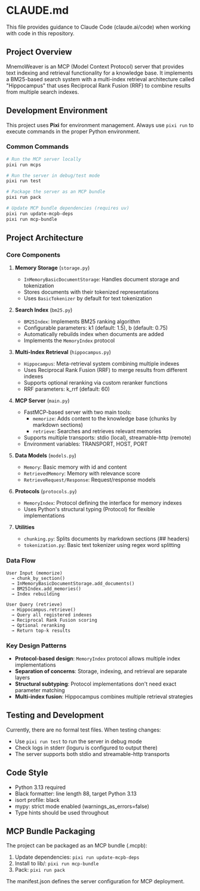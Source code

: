 # CLAUDE.md

This file provides guidance to Claude Code (claude.ai/code) when working with code in this repository.

## Project Overview

MnemoWeaver is an MCP (Model Context Protocol) server that provides text indexing and retrieval functionality for a knowledge base. It implements a BM25-based search system with a multi-index retrieval architecture called "Hippocampus" that uses Reciprocal Rank Fusion (RRF) to combine results from multiple search indexes.

## Development Environment

This project uses **Pixi** for environment management. Always use `pixi run` to execute commands in the proper Python environment.

### Common Commands

```bash
# Run the MCP server locally
pixi run mcps

# Run the server in debug/test mode
pixi run test

# Package the server as an MCP bundle
pixi run pack

# Update MCP bundle dependencies (requires uv)
pixi run update-mcpb-deps
pixi run mcp-bundle
```

## Project Architecture

### Core Components

1. **Memory Storage** (`storage.py`)
   - `InMemoryBasicDocumentStorage`: Handles document storage and tokenization
   - Stores documents with their tokenized representations
   - Uses `BasicTokenizer` by default for text tokenization

2. **Search Index** (`bm25.py`)
   - `BM25Index`: Implements BM25 ranking algorithm
   - Configurable parameters: k1 (default: 1.5), b (default: 0.75)
   - Automatically rebuilds index when documents are added
   - Implements the `MemoryIndex` protocol

3. **Multi-Index Retrieval** (`hippocampus.py`)
   - `Hippocampus`: Meta-retrieval system combining multiple indexes
   - Uses Reciprocal Rank Fusion (RRF) to merge results from different indexes
   - Supports optional reranking via custom reranker functions
   - RRF parameters: k_rrf (default: 60)

4. **MCP Server** (`main.py`)
   - FastMCP-based server with two main tools:
     - `memorize`: Adds content to the knowledge base (chunks by markdown sections)
     - `retrieve`: Searches and retrieves relevant memories
   - Supports multiple transports: stdio (local), streamable-http (remote)
   - Environment variables: TRANSPORT, HOST, PORT

5. **Data Models** (`models.py`)
   - `Memory`: Basic memory with id and content
   - `RetrievedMemory`: Memory with relevance score
   - `RetrieveRequest/Response`: Request/response models

6. **Protocols** (`protocols.py`)
   - `MemoryIndex`: Protocol defining the interface for memory indexes
   - Uses Python's structural typing (Protocol) for flexible implementations

7. **Utilities**
   - `chunking.py`: Splits documents by markdown sections (## headers)
   - `tokenization.py`: Basic text tokenizer using regex word splitting

### Data Flow

```
User Input (memorize)
  → chunk_by_section()
  → InMemoryBasicDocumentStorage.add_documents()
  → BM25Index.add_memories()
  → Index rebuilding

User Query (retrieve)
  → Hippocampus.retrieve()
  → Query all registered indexes
  → Reciprocal Rank Fusion scoring
  → Optional reranking
  → Return top-k results
```

### Key Design Patterns

- **Protocol-based design**: `MemoryIndex` protocol allows multiple index implementations
- **Separation of concerns**: Storage, indexing, and retrieval are separate layers
- **Structural subtyping**: Protocol implementations don't need exact parameter matching
- **Multi-index fusion**: Hippocampus combines multiple retrieval strategies

## Testing and Development

Currently, there are no formal test files. When testing changes:
- Use `pixi run test` to run the server in debug mode
- Check logs in stderr (loguru is configured to output there)
- The server supports both stdio and streamable-http transports

## Code Style

- Python 3.13 required
- Black formatter: line length 88, target Python 3.13
- isort profile: black
- mypy: strict mode enabled (warnings_as_errors=false)
- Type hints should be used throughout

## MCP Bundle Packaging

The project can be packaged as an MCP bundle (.mcpb):
1. Update dependencies: `pixi run update-mcpb-deps`
2. Install to lib/: `pixi run mcp-bundle`
3. Pack: `pixi run pack`

The manifest.json defines the server configuration for MCP deployment.
